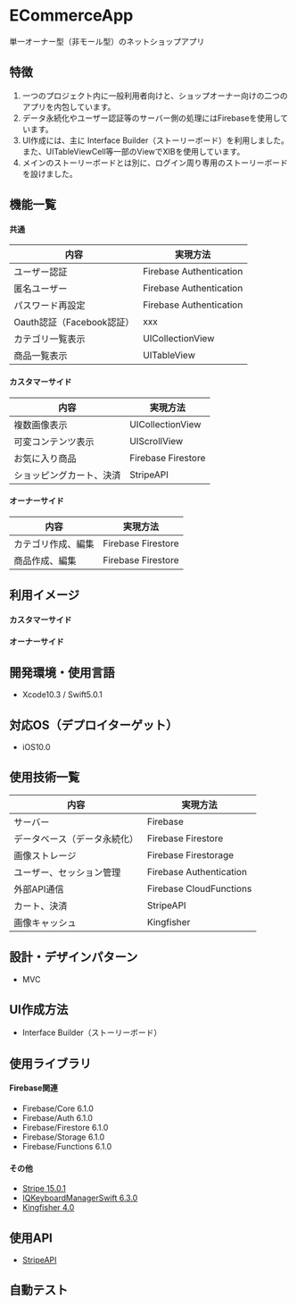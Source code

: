 # ECommerceApp
単一オーナー型（非モール型）のネットショップアプリ

## 特徴
1. 一つのプロジェクト内に一般利用者向けと、ショップオーナー向けの二つのアプリを内包しています。
2. データ永続化やユーザー認証等のサーバー側の処理にはFirebaseを使用しています。
3. UI作成には、主に Interface Builder（ストーリーボード）を利用しました。また、UITableViewCell等一部のViewでXIBを使用しています。
4. メインのストーリーボードとは別に、ログイン周り専用のストーリーボードを設けました。

## 機能一覧

#### 共通
| 内容 | 実現方法 |
----|----
|ユーザー認証 |Firebase Authentication |
|匿名ユーザー |Firebase Authentication |
|パスワード再設定 |Firebase Authentication |
|Oauth認証（Facebook認証） |xxx |
|カテゴリ一覧表示 |UICollectionView |
|商品一覧表示 |UITableView |

#### カスタマーサイド
| 内容 | 実現方法 |
----|----
|複数画像表示 |UICollectionView |
|可変コンテンツ表示 |UIScrollView |
|お気に入り商品 |Firebase Firestore |
|ショッピングカート、決済 |StripeAPI |

#### オーナーサイド
| 内容 | 実現方法 |
----|----
|カテゴリ作成、編集 |Firebase Firestore |
|商品作成、編集 |Firebase Firestore |

## 利用イメージ

#### カスタマーサイド

#### オーナーサイド

## 開発環境・使用言語

- Xcode10.3 / Swift5.0.1

## 対応OS（デプロイターゲット）

- iOS10.0

## 使用技術一覧

| 内容 | 実現方法 |
----|----
|サーバー |Firebase |
|データベース（データ永続化）|Firebase Firestore |
|画像ストレージ |Firebase Firestorage |
|ユーザー、セッション管理 |Firebase Authentication |
|外部API通信 |Firebase CloudFunctions |
|カート、決済 |StripeAPI |
|画像キャッシュ |Kingfisher |

## 設計・デザインパターン

- MVC

## UI作成方法

- Interface Builder（ストーリーボード）

## 使用ライブラリ

#### Firebase関連
- Firebase/Core 6.1.0
- Firebase/Auth 6.1.0
- Firebase/Firestore 6.1.0
- Firebase/Storage 6.1.0
- Firebase/Functions 6.1.0

#### その他

- [Stripe 15.0.1](https://github.com/stripe/stripe-ios)
- [IQKeyboardManagerSwift 6.3.0](https://github.com/hackiftekhar/IQKeyboardManager)
- [Kingfisher 4.0](https://github.com/onevcat/Kingfisher)

## 使用API

- [StripeAPI](https://stripe.com/docs/api)

## 自動テスト
